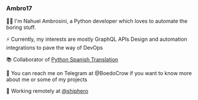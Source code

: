 ### Ambro17

👨‍💻 I'm Nahuel Ambrosini, a Python developer which loves to automate the boring stuff.

⚡ Currently, my interests are mostly GraphQL APIs Design and automation integrations to pave the way of DevOps

📚 Collaborator of [Python Spanish Translation](https://github.com/python/python-docs-es)

💬 You can reach me on Telegram at @BoedoCrow if you want to know more about me or some of my projects

💼 Working remotely at [@shiphero](https://github.com/Shiphero)

<!--
**Ambro17/Ambro17** is a ✨ _special_ ✨ repository because its `README.md` (this file) appears on your GitHub profile.

Here are some ideas to get you started:

- 🔭 I’m currently working on ...
- 🌱 I’m currently learning ...
- 👯 I’m looking to collaborate on ...
- 🤔 I’m looking for help with ...
- 💬 Ask me about ...
- 📫 How to reach me: ...
- 😄 Pronouns: ...
- ⚡ Fun fact: ...
-->
